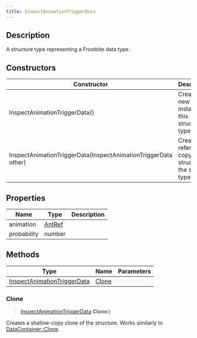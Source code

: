 ```yaml
---
title: InspectAnimationTriggerData
---
```

## Description

A structure type representing a Frostbite data type.

## Constructors

| Constructor                                                    | Description                                              |
| -------------------------------------------------------------- | -------------------------------------------------------- |
| InspectAnimationTriggerData()                                  | Create a new instance of this structure type.            |
| InspectAnimationTriggerData(InspectAnimationTriggerData other) | Create a reference copy of a structure of the same type. |

## Properties

| Name        | Type             | Description |
| ----------- | ---------------- | ----------- |
| animation   | [AntRef](/vext/ref/fb/antref/) |             |
| probability | number           |             |

## Methods

| Type                                                       | Name            | Parameters |
| ---------------------------------------------------------- | --------------- | ---------- |
| [InspectAnimationTriggerData](/vext/ref/fb/inspectanimationtriggerdata/) | [Clone](#clone) |            |

### Clone

> [InspectAnimationTriggerData](/vext/ref/fb/inspectanimationtriggerdata/) **Clone**()

Creates a shallow-copy clone of the structure. Works similarly to [DataContainer::Clone](/vext/ref/shared/class/datacontainer#clone).

